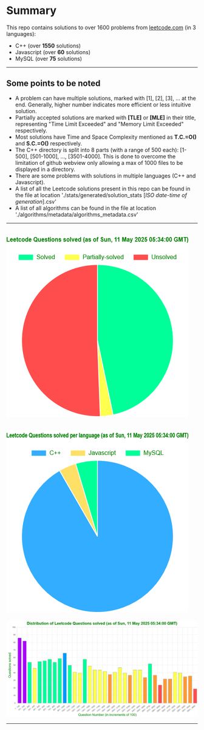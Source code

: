 # Summary
This repo contains solutions to over 1600 problems from [leetcode.com](https://leetcode.com/problemset/ "leetcode") (in 3 languages):
* C++ (over **1550** solutions)
* Javascript (over **60** solutions)
* MySQL (over **75** solutions)

---

## Some points to be noted
* A problem can have multiple solutions, marked with [1], [2], [3], ... at the end. Generally, higher number indicates more efficient or less intuitive solution.
* Partially accepted solutions are marked with **[TLE]** or **[MLE]** in their title, representing "Time Limit Exceeded" and "Memory Limit Exceeded" respectively.
* Most solutions have Time and Space Complexity mentioned as **T.C.=O()** and **S.C.=O()** respectively.
* The C++ directory is split into 8 parts (with a range of 500 each): [1-500], [501-1000], ..., [3501-4000]. This is done to overcome the limitation of github webview only allowing a max of 1000 files to be displayed in a directory.
* There are some problems with solutions in multiple languages (C++ and Javascript).
* A list of all the Leetcode solutions present in this repo can be found in the file at location './stats/generated/solution_stats [*ISO date-time of generation*].csv'
* A list of all algorithms can be found in the file at location './algorithms/metadata/algorithms_metadata.csv'
---

![pie-chart-1](./stats/generated/pie-chart-1.PNG)
---
![pie-chart-2](./stats/generated/pie-chart-2.PNG)
---
![bar-chart](./stats/generated/bar-chart.PNG)

---